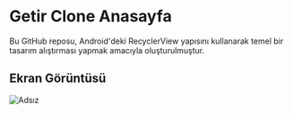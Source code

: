 # Getir Clone Anasayfa

Bu GitHub reposu, Android'deki RecyclerView yapısını kullanarak temel bir tasarım alıştırması yapmak amacıyla oluşturulmuştur.




  
## Ekran Görüntüsü


![Adsız](https://github.com/batuhankocagoz/GetirCloneApp/assets/149085191/8ce35eb8-9df4-4b25-b9c9-8adb33754e86)
